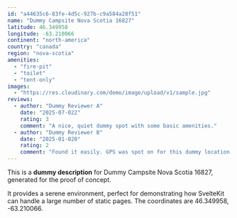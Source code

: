 ```yaml
---
id: "a44635c6-83fe-4d5c-927b-c9a584a28f51"
name: "Dummy Campsite Nova Scotia 16827"
latitude: 46.349958
longitude: -63.210066
continent: "north-america"
country: "canada"
region: "nova-scotia"
amenities:
  - "fire-pit"
  - "toilet"
  - "tent-only"
images:
  - "https://res.cloudinary.com/demo/image/upload/v1/sample.jpg"
reviews:
  - author: "Dummy Reviewer A"
    date: "2025-07-022"
    rating: 3
    comment: "A nice, quiet dummy spot with some basic amenities."
  - author: "Dummy Reviewer B"
    date: "2025-01-020"
    rating: 2
    comment: "Found it easily. GPS was spot on for this dummy location."
---
```


This is a **dummy description** for Dummy Campsite Nova Scotia 16827, generated for the proof of concept.

It provides a serene environment, perfect for demonstrating how SvelteKit can handle a large number of static pages. The coordinates are 46.349958, -63.210066.
